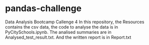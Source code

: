 # pandas-challenge
Data Analysis Bootcamp Callenge 4
In this repository, the Resources contains the csv data, 
the code to analyse the data is in PyCitySchools.ipynb. 
The analised summaries are in Analysed_test_result.txt. 
And the written report is in Report.txt
